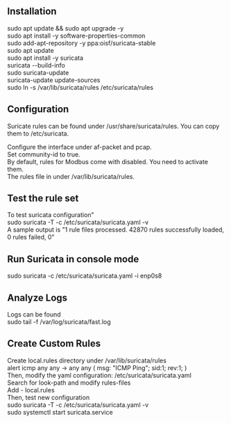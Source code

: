 ## Installation
sudo apt update && sudo apt upgrade -y \
sudo apt install -y software-properties-common \
sudo add-apt-repository -y ppa:oisf/suricata-stable \
sudo apt update \
sudo apt install -y suricata \
suricata --build-info \
sudo suricata-update \
suricata-update update-sources \
sudo ln -s /var/lib/suricata/rules /etc/suricata/rules

## Configuration
Suricate rules can be found under /usr/share/suricata/rules. You can copy them to /etc/suricata.

Configure the interface under af-packet and pcap. \
Set community-id to true. \
By default, rules for Modbus come with disabled. You need to activate them. \
The rules file in under /var/lib/suricata/rules.

## Test the rule set
To test suricata configuration"\
sudo suricata -T -c /etc/suricata/suricata.yaml -v \
A sample output is "1 rule files processed. 42870 rules successfully loaded, 0 rules failed, 0"

## Run Suricata in console mode
sudo suricata -c /etc/suricata/suricata.yaml -i enp0s8

## Analyze Logs
Logs can be found \
sudo tail -f /var/log/suricata/fast.log

## Create Custom Rules
Create local.rules directory under /var/lib/suricata/rules \
alert icmp any any -> any any ( msg: "ICMP Ping"; sid:1; rev:1; ) \
Then, modify the yaml configuration: /etc/suricata/suricata.yaml \
Search for look-path and modify rules-files \
Add - local.rules \
Then, test new configuration \
sudo suricata -T -c /etc/suricata/suricata.yaml -v \
sudo systemctl start suricata.service


